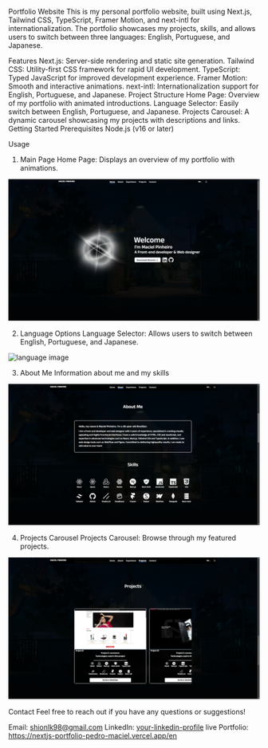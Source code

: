 Portfolio Website
This is my personal portfolio website, built using Next.js, Tailwind CSS, TypeScript, Framer Motion, and next-intl for internationalization. The portfolio showcases my projects, skills, and allows users to switch between three languages: English, Portuguese, and Japanese.

Features
Next.js: Server-side rendering and static site generation.
Tailwind CSS: Utility-first CSS framework for rapid UI development.
TypeScript: Typed JavaScript for improved development experience.
Framer Motion: Smooth and interactive animations.
next-intl: Internationalization support for English, Portuguese, and Japanese.
Project Structure
Home Page: Overview of my portfolio with animated introductions.
Language Selector: Easily switch between English, Portuguese, and Japanese.
Projects Carousel: A dynamic carousel showcasing my projects with descriptions and links.
Getting Started
Prerequisites
Node.js (v16 or later)



Usage


1. Main Page
Home Page: Displays an overview of my portfolio with animations.
<img src="/github/welcome.png" alt=" welcome image" />






2. Language Options
Language Selector: Allows users to switch between English, Portuguese, and Japanese.
<img src="/github/language.gif" alt="language image" />




3. About Me
Information about me and my skills
<img src="/github/about.png" alt="about me image" />




4. Projects Carousel
Projects Carousel: Browse through my featured projects.
<img src="/github/project.png" alt="project image" />




Contact
Feel free to reach out if you have any questions or suggestions!

Email: shionlk98@gmail.com
LinkedIn: [your-linkedin-profile](https://www.linkedin.com/in/jpmp1998/)
live Portfolio: https://nextjs-portfolio-pedro-maciel.vercel.app/en

